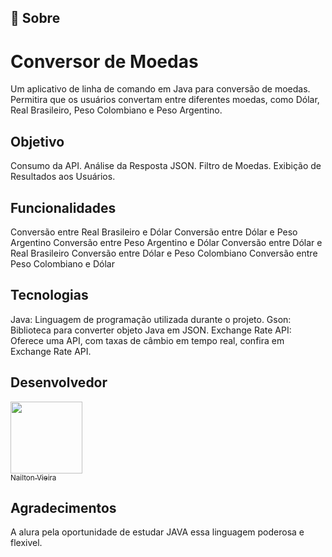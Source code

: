 ## 🔖 Sobre

# Conversor de Moedas
Um aplicativo de linha de comando em Java para conversão de moedas. Permitira que os usuários convertam entre diferentes moedas, como Dólar, Real Brasileiro, Peso Colombiano e Peso Argentino.

## Objetivo
Consumo da API.
Análise da Resposta JSON.
Filtro de Moedas.
Exibição de Resultados aos Usuários.

## Funcionalidades

 Conversão entre Real Brasileiro e Dólar
 Conversão entre Dólar e Peso Argentino
 Conversão entre Peso Argentino e Dólar
 Conversão entre Dólar e Real Brasileiro
 Conversão entre Dólar e Peso Colombiano
 Conversão entre Peso Colombiano e Dólar

## Tecnologias
Java: Linguagem de programação utilizada durante o projeto.
Gson: Biblioteca para converter objeto Java em JSON.
Exchange Rate API: Oferece uma API, com taxas de câmbio em tempo real, confira em Exchange Rate API.

## Desenvolvedor
[<img loading="lazy" src="https://avatars.githubusercontent.com/u/102492328?v=4?s=400" width=115><br><sub>Nailton Vieira</sub>](https://github.com/nailton-vieira)

## Agradecimentos
A alura pela oportunidade de estudar JAVA essa linguagem poderosa e flexivel.

